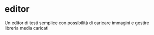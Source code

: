 # editor
Un editor di testi semplice con possibilità di caricare immagini e gestire libreria media caricati
